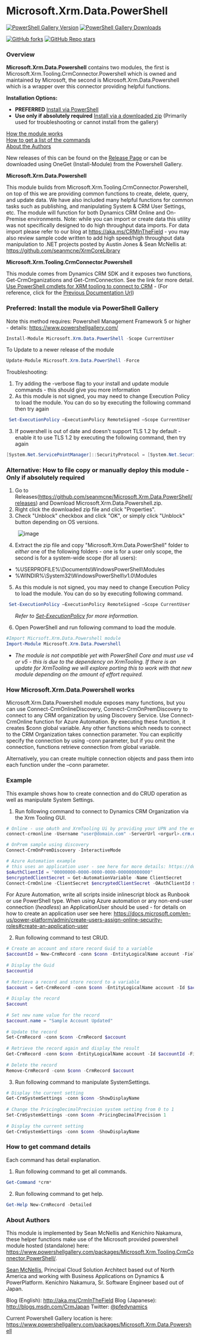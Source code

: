 # Microsoft.Xrm.Data.PowerShell
[![PowerShell Gallery Version](https://img.shields.io/powershellgallery/v/Microsoft.Xrm.Data.PowerShell)](https://www.powershellgallery.com/packages/Microsoft.Xrm.Data.Powershell)
[![PowerShell Gallery Downloads](https://img.shields.io/powershellgallery/dt/Microsoft.Xrm.Data.PowerShell)](https://www.powershellgallery.com/packages/Microsoft.Xrm.Data.Powershell)

[![GitHub forks](https://img.shields.io/github/forks/seanmcne/Microsoft.Xrm.Data.PowerShell?style=social)](https://github.com/seanmcne/Microsoft.Xrm.Data.PowerShell/network/members) [![GitHub Repo stars](https://img.shields.io/github/stars/seanmcne/Microsoft.Xrm.Data.PowerShell?style=social)](https://github.com/seanmcne/Microsoft.Xrm.Data.PowerShell/stargazers)

### Overview 
**Microsoft.Xrm.Data.Powershell** contains two modules, the first is Microsoft.Xrm.Tooling.CrmConnector.Powershell which is owned and maintained by Microsoft, the second is Microsoft.Xrm.Data.Powershell which is a wrapper over this connector providing helpful functions. 

**Installation Options:**
- **PREFERRED** [Install via PowerShell](/README.md#preferred-install-the-module-via-powershell-gallery) 
- **Use only if absolutely required** [Install via a downloaded zip](/README.md#alternative-how-to-file-copy-or-manually-deploy-this-module) (Primarily used for  troubleshooting or cannot install from the gallery)

[How the module works](/README.md#how-microsoftxrmdatapowershell-works)  
[How to get a list of the commands](/README.md#how-to-get-command-details)  
[About the Authors](/README.md#about-authors)  

New releases of this can be  found on the [Release Page](https://github.com/seanmcne/Microsoft.Xrm.Data.PowerShell/releases) or can be downloaded using OneGet (Install-Module) from the Powershell Gallery. 

**Microsoft.Xrm.Data.Powershell** 

This module builds from Microsoft.Xrm.Tooling.CrmConnector.Powershell, on top of this we are providing common functions to create, delete, query, and update data.  We have also included many helpful functions for common tasks such as publishing, and manipulating System & CRM User Settings, etc. The module will function for both Dynamics CRM Online and On-Premise environments. Note: while you can import or create data this utility was not specifically designed to do high throughput data imports. For data import please refer to our blog at https://aka.ms/CRMInTheField - you may also review sample code written to add high speed/high throughput data manipulation to .NET projects posted by Austin Jones & Sean McNellis at: https://github.com/seanmcne/XrmCoreLibrary

**Microsoft.Xrm.Tooling.CrmConnector.Powershell**

This module comes from Dynamics CRM SDK and it exposes two functions, Get-CrmOrganizations and Get-CrmConnection. See the link for more detail. [Use PowerShell cmdlets for XRM tooling to connect to CRM](https://docs.microsoft.com/en-us/powershell/module/microsoft.xrm.tooling.crmconnector.powershell/?view=pa-ps-latest) - (For reference, click for the [Previous Documentation Url](https://technet.microsoft.com/en-us/library/dn689040.aspx))

### Preferred: Install the module via PowerShell Gallery
Note this method requires: Powershell Management Framework 5 or higher - details: https://www.powershellgallery.com/ 

```Powershell
Install-Module Microsoft.Xrm.Data.PowerShell -Scope CurrentUser
```
To Update to a newer release of the module
```Powershell
Update-Module Microsoft.Xrm.Data.PowerShell -Force
```

Troubleshooting: 
1. Try adding the -verbose flag to your install and update module commands - this should give you more information
2. As this module is not signed, you may need to change Execution Policy to load the module. You can do so by executing the following command then try again
```PowerShell
 Set-ExecutionPolicy –ExecutionPolicy RemoteSigned –Scope CurrentUser
```
3. If powershell is out of date and doesn't support TLS 1.2 by default - enable it to use TLS 1.2 by executing the following command, then try again 
```PowerShell
[System.Net.ServicePointManager]::SecurityProtocol = [System.Net.SecurityProtocolType]::Tls12
```

### Alternative: How to file copy or manually deploy this module - Only if absolutely required
1. Go to Releases(https://github.com/seanmcne/Microsoft.Xrm.Data.PowerShell/releases) and Download Microsoft.Xrm.Data.Powershell.zip.
2. Right click the downloaded zip file and click "Properties". 
3. Check "Unblock" checkbox and click "OK", or simply click "Unblock" button depending on OS versions. 

&nbsp;&nbsp;&nbsp;&nbsp;&nbsp;&nbsp;&nbsp;&nbsp;![image](https://user-images.githubusercontent.com/2292260/114417281-14f5d200-9b77-11eb-8d5f-28f3e8795c0f.png)

4. Extract the zip file and copy "Microsoft.Xrm.Data.PowerShell" folder to *either* one of the following folders - one is for a user only scope, the second is for a system-wide scope (for all users): 
  * %USERPROFILE%\Documents\WindowsPowerShell\Modules
  * %WINDIR%\System32\WindowsPowerShell\v1.0\Modules

5. As this module is not signed, you may need to change Execution Policy to load the module. You can do so by executing following command.
```PowerShell
 Set-ExecutionPolicy –ExecutionPolicy RemoteSigned –Scope CurrentUser
```
&nbsp;&nbsp;&nbsp;&nbsp;&nbsp;&nbsp;*Refer to 
[Set-ExecutionPolicy](https://technet.microsoft.com/en-us/library/ee176961.aspx) 
for more information.*

6. Open PowerShell and run following command to load the module.
``` powershell
#Import Micrsoft.Xrm.Data.Powershell module 
Import-Module Microsoft.Xrm.Data.Powershell
```
* *The module is not compatible yet with PowerShell Core and must use v4 or v5 - this is due to the dependency on XrmTooling. If there is an update for XrmTooling we will explore porting this to work with that new module depending on the amount of effort required.*

### How Microsoft.Xrm.Data.Powershell works
Microsoft.Xrm.Data.Powershell module exposes many functions, but you can use Connect-CrmOnlineDiscovery, Connect-CrmOnPremDiscovery to connect to any CRM organization by using Discovery Service. Use Connect-CrmOnline function for Azure Automation. By executing these function, it creates $conn global variable. Any other functions which needs to connect to the CRM Organization takes connection parameter. You can explicitly specify the connection by using -conn parameter, but if you omit the connection, functions retrieve connection from global variable.

Alternatively, you can create multiple connection objects and pass them into each function under the –conn parameter.

### Example
This example shows how to create connection and do CRUD operation as well as manipulate System Settings.
1. Run following command to connect to Dynamics CRM Organization via  the Xrm Tooling GUI.
```PowerShell
# Online - use oAuth and XrmTooling Ui by providing your UPN and the enviroment url
connect-crmonline -Username "user@domain.com" -ServerUrl <orgurl>.crm.dynamics.com

# OnPrem sample using discovery
Connect-CrmOnPremDiscovery -InteractiveMode

# Azure Automation example
# this uses an application user - see here for more details: https://docs.microsoft.com/en-us/power-platform/admin/create-users-assign-online-security-roles#create-an-application-user
$oAuthClientId = "00000000-0000-0000-0000-000000000000"
$encryptedClientSecret = Get-AutomationVariable -Name ClientSecret
Connect-CrmOnline -ClientSecret $encryptedClientSecret -OAuthClientId $oAuthClientId -ServerUrl "https://<org>.crm.dynamics.com"
```
For Azure Automation, write all scripts inside inlinescript block as Runbook or use PowerShell type.  When using Azure automation or any non-end-user connection (*headless*) an ApplicationUser should be used - for details on how to create an application user see here: https://docs.microsoft.com/en-us/power-platform/admin/create-users-assign-online-security-roles#create-an-application-user

2. Run following command to test CRUD.
```PowerShell
# Create an account and store record Guid to a variable 
$accountId = New-CrmRecord -conn $conn -EntityLogicalName account -Fields @{"name"="Sample Account";"telephone1"="555-5555"} 
 
# Display the Guid 
$accountid 
 
# Retrieve a record and store record to a variable 
$account = Get-CrmRecord -conn $conn -EntityLogicalName account -Id $accountId -Fields name,telephone1 
 
# Display the record 
$account 
 
# Set new name value for the record 
$account.name = "Sample Account Updated" 
 
# Update the record 
Set-CrmRecord -conn $conn -CrmRecord $account 
 
# Retrieve the record again and display the result 
Get-CrmRecord -conn $conn -EntityLogicalName account -Id $accountId -Fields name 
 
# Delete the record 
Remove-CrmRecord -conn $conn -CrmRecord $account
```
3. Run following command to manipulate SystemSettings.
```PowerShell
# Display the current setting 
Get-CrmSystemSettings -conn $conn -ShowDisplayName 
 
# Change the PricingDecimalPrecision system setting from 0 to 1 
Set-CrmSystemSettings -conn $conn -PricingDecimalPrecision 1 
 
# Display the current setting 
Get-CrmSystemSettings -conn $conn -ShowDisplayName
```
### How to get command details
Each command has detail explanation.
1. Run following command to get all commands.
```PowerShell
Get-Command *crm*
```
2. Run following command to get help.
```PowerShell
Get-Help New-CrmRecord -Detailed
```
### About Authors
This module is implemented by Sean McNellis and Kenichiro Nakamura, these helper functions make use of the Microsoft provided powershell module hosted (standalone) here: https://www.powershellgallery.com/packages/Microsoft.Xrm.Tooling.CrmConnector.PowerShell/. 

<a href="https://twitter.com/seanmcne" target="_blank">Sean McNellis</a>, Principal Cloud Solution Architect based out of North America and working with Business Applications on Dynamics & PowerPlatform.
Kenichiro Nakamura, Sr. Software Engineer based out of Japan.

Blog (English): <a href="http://aka.ms/CrmInTheField" target="_blank">http://aka.ms/CrmInTheField</a>
Blog (Japanese): <a href="http://blogs.msdn.com/CrmJapan" target="_blank">http://blogs.msdn.com/CrmJapan</a>
Twitter: [@pfedynamics](https://twitter.com/pfedynamics)

Current Powershell Gallery location is here: https://www.powershellgallery.com/packages/Microsoft.Xrm.Data.Powershell
